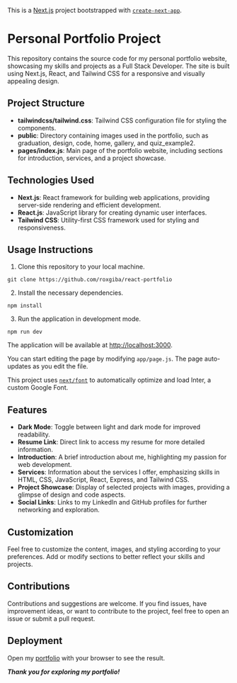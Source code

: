 This is a [Next.js](https://nextjs.org/) project bootstrapped with [`create-next-app`](https://github.com/vercel/next.js/tree/canary/packages/create-next-app).

# Personal Portfolio Project

This repository contains the source code for my personal portfolio website, showcasing my skills and projects as a Full Stack Developer. The site is built using Next.js, React, and Tailwind CSS for a responsive and visually appealing design.

## Project Structure

- **tailwindcss/tailwind.css**: Tailwind CSS configuration file for styling the components.
- **public**: Directory containing images used in the portfolio, such as graduation, design, code, home, gallery, and quiz_example2.
- **pages/index.js**: Main page of the portfolio website, including sections for introduction, services, and a project showcase.

## Technologies Used

- **Next.js**: React framework for building web applications, providing server-side rendering and efficient development.
- **React.js**: JavaScript library for creating dynamic user interfaces.
- **Tailwind CSS**: Utility-first CSS framework used for styling and responsiveness.

## Usage Instructions

1. Clone this repository to your local machine.
```
git clone https://github.com/roxgiba/react-portfolio
```
2. Install the necessary dependencies.
```
npm install
```
3. Run the application in development mode.
```
npm run dev
```
The application will be available at [http://localhost:3000](http://localhost:3000).

You can start editing the page by modifying `app/page.js`. The page auto-updates as you edit the file.

This project uses [`next/font`](https://nextjs.org/docs/basic-features/font-optimization) to automatically optimize and load Inter, a custom Google Font.

## Features

- **Dark Mode**: Toggle between light and dark mode for improved readability.
- **Resume Link**: Direct link to access my resume for more detailed information.
- **Introduction**: A brief introduction about me, highlighting my passion for web development.
- **Services**: Information about the services I offer, emphasizing skills in HTML, CSS, JavaScript, React, Express, and Tailwind CSS.
- **Project Showcase**: Display of selected projects with images, providing a glimpse of design and code aspects.
- **Social Links**: Links to my LinkedIn and GitHub profiles for further networking and exploration.

## Customization
Feel free to customize the content, images, and styling according to your preferences. Add or modify sections to better reflect your skills and projects.

## Contributions
Contributions and suggestions are welcome. If you find issues, have improvement ideas, or want to contribute to the project, feel free to open an issue or submit a pull request.

## Deployment
Open my [portfolio](https://portfolio-roxgiba.vercel.app/) with your browser to see the result.

**_Thank you for exploring my portfolio!_** 

